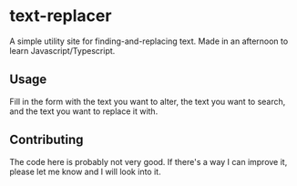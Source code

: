 # text-replacer

A simple utility site for finding-and-replacing text. Made in an afternoon to learn Javascript/Typescript.

## Usage

Fill in the form with the text you want to alter, the text you want to search, and the text you want to replace it with.

## Contributing

The code here is probably not very good. If there's a way I can improve it, please let me know and I will look into it.
